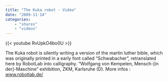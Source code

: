 ```yaml
---
title: "The Kuka robot - Video"
date: "2009-11-14"
categories:
    - "shares"
    - "videos"
---
```


{{< youtube RvUpkO4bo0U >}}

The Kuka robot is silently writing a version of the martin luther bible, which was originally printed in a early font called “Schwabacher”, retranslated here by RobotLab into calligraphy. “Wolfgang von Kempelen, Mensch-\[in der\]-Maschine” exhibition, ZKM, Karlsruhe (D).
More infos : www.robotlab.de/